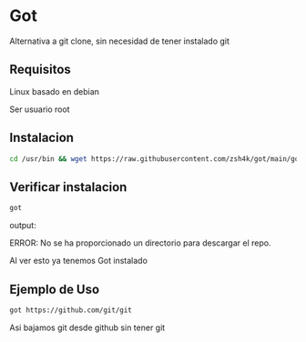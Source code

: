# Got
Alternativa a git clone, sin necesidad de tener instalado git

## Requisitos
Linux basado en debian 

Ser usuario root

## Instalacion

```bash
cd /usr/bin && wget https://raw.githubusercontent.com/zsh4k/got/main/got && chmod +x got && cd
```

## Verificar instalacion

```bash
got
```
output:

ERROR: No se ha proporcionado un directorio para descargar el repo.

Al ver esto ya tenemos Got instalado 

## Ejemplo de Uso

```bash
got https://github.com/git/git
```

Asi bajamos git desde github sin tener git 